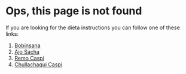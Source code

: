 # Ops, this page is not found

If you are looking for the dieta instructions you can follow one of these links:
1. [Bobinsana](./bobinsana)
2. [Ajo Sacha](./ajosacha)
3. [Remo Caspi](./remo)
4. [Chullachaqui Caspi](./chullachaqui)
